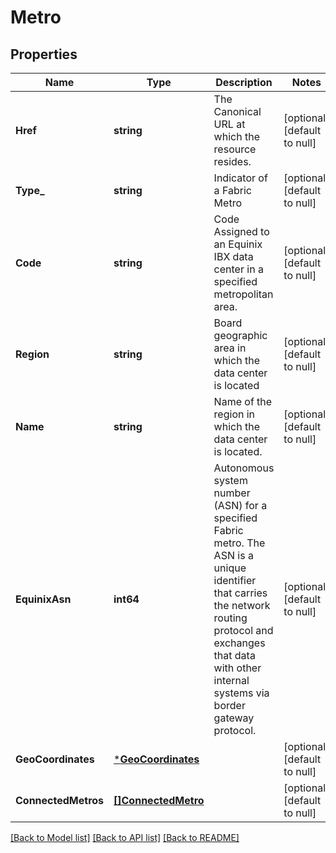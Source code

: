 # Metro

## Properties
Name | Type | Description | Notes
------------ | ------------- | ------------- | -------------
**Href** | **string** | The Canonical URL at which the resource resides. | [optional] [default to null]
**Type_** | **string** | Indicator of a Fabric Metro | [optional] [default to null]
**Code** | **string** | Code Assigned to an Equinix IBX data center in a specified metropolitan area. | [optional] [default to null]
**Region** | **string** | Board geographic area in which the data center is located | [optional] [default to null]
**Name** | **string** | Name of the region in which the data center is located. | [optional] [default to null]
**EquinixAsn** | **int64** | Autonomous system number (ASN) for a specified Fabric metro. The ASN is a unique identifier that carries the network routing protocol and exchanges that data with other internal systems via border gateway protocol. | [optional] [default to null]
**GeoCoordinates** | [***GeoCoordinates**](GeoCoordinates.md) |  | [optional] [default to null]
**ConnectedMetros** | [**[]ConnectedMetro**](ConnectedMetro.md) |  | [optional] [default to null]

[[Back to Model list]](../README.md#documentation-for-models) [[Back to API list]](../README.md#documentation-for-api-endpoints) [[Back to README]](../README.md)

